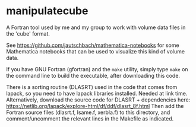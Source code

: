 # manipulatecube

A Fortran tool used by me and my group to work with volume data files in the 
'cube' format.

See https://github.com/jautschbach/mathematica-notebooks for some Mathematica
notebooks that can be used to visualize this kind of volume data.

If you have GNU Fortran (gfortran) and the `make` utility, simply type
`make` on the command line to build the executable, after downloading this code.

There is a sorting routine (DLASRT) used in the code that comes from lapack, so you need to have lapack libraries installed. Needed at link time. Alternatively, download the source code for DLASRT + dependencies here: https://netlib.org/lapack/explore-html/df/ddf/dlasrt_8f.html Then add the Fortran source files (dlasrt.f, lsame.f, xerbla.f) to this directory, and comment/uncomment the relevant lines in the Makefile as indicated. 
